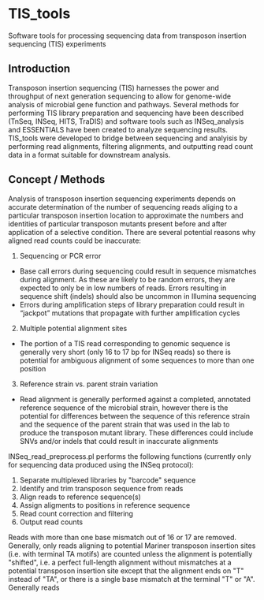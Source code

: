 # TIS_tools
Software tools for processing sequencing data from transposon insertion sequencing (TIS) experiments

## Introduction

Transposon insertion sequencing (TIS) harnesses the power and throughput of next generation sequencing to allow for genome-wide analysis of microbial gene function and pathways. Several methods for performing TIS library preparation and sequencing have been described (TnSeq, INSeq, HITS, TraDIS) and software tools such as INSeq_analysis and ESSENTIALS have been created to analyze sequencing results. TIS_tools were developed to bridge between sequencing and analyisis by performing read alignments, filtering alignments, and outputting read count data in a format suitable for downstream analysis.

## Concept / Methods

Analysis of transposon insertion sequencing experiments depends on accurate determination of the number of sequencing reads aliging to a particular transposon insertion location to approximate the numbers and identities of particular transposon mutants present before and after application of a selective condition. There are several potential reasons why aligned read counts could be inaccurate:

1. Sequencing or PCR error
  - Base call errors during sequencing could result in sequence mismatches during alignment. As these are likely to be random errors, they are expected to only be in low numbers of reads. Errors resulting in sequence shift (indels) should also be uncommon in Illumina sequencing
  - Errors during amplification steps of library preparation could result in “jackpot” mutations that propagate with further amplification cycles
2. Multiple potential alignment sites
  - The portion of a TIS read corresponding to genomic sequence is generally very short (only 16 to 17 bp for INSeq reads) so there is potential for ambiguous alignment of some sequences to more than one position
3. Reference strain vs. parent strain variation
  - Read alignment is generally performed against a completed, annotated reference sequence of the microbial strain, however there is the potential for differences between the sequence of this reference strain and the sequence of the parent strain that was used in the lab to produce the transposon mutant library. These differences could include SNVs and/or indels that could result in inaccurate alignments

  INSeq_read_preprocess.pl performs the following functions (currently only for sequencing data produced using the INSeq protocol):
  
  1. Separate multiplexed libraries by "barcode" sequence
  2. Identify and trim transposon sequence from reads
  3. Align reads to reference sequence(s)
  4. Assign aligments to positions in reference sequence
  5. Read count correction and filtering
  6. Output read counts
  
  Reads with more than one base mismatch out of 16 or 17 are removed.
  Generally, only reads aligning to potential Mariner transposon insertion sites (i.e. with terminal TA motifs) are counted unless the alignment is potentially "shifted", i.e. a perfect full-length alignment without mismatches at a potential transposon insertion site except that the alignment ends on "T" instead of "TA", or there is a single base mismatch at the terminal "T" or "A".
  Generally reads 



